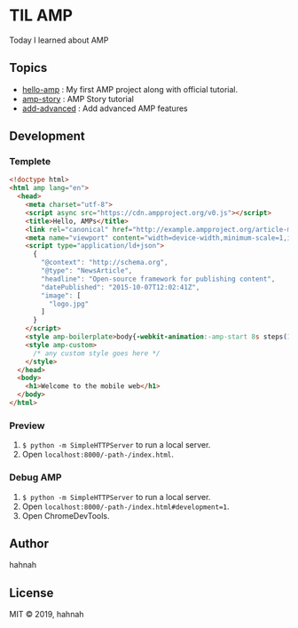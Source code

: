 # TIL AMP

Today I learned about AMP

## Topics

+ [hello-amp](https://github.com/hahnah/til-amp/tree/master/hello-amp) : My first AMP project along with official tutorial.
+ [amp-story](https://github.com/hahnah/til-amp/tree/master/amp-story) : AMP Story tutorial
+ [add-advanced](https://github.com/hahnah/til-amp/tree/master/add-advanced) : Add advanced AMP features

## Development

### Templete

```html
<!doctype html>
<html amp lang="en">
  <head>
    <meta charset="utf-8">
    <script async src="https://cdn.ampproject.org/v0.js"></script>
    <title>Hello, AMPs</title>
    <link rel="canonical" href="http://example.ampproject.org/article-metadata.html">
    <meta name="viewport" content="width=device-width,minimum-scale=1,initial-scale=1">
    <script type="application/ld+json">
      {
        "@context": "http://schema.org",
        "@type": "NewsArticle",
        "headline": "Open-source framework for publishing content",
        "datePublished": "2015-10-07T12:02:41Z",
        "image": [
          "logo.jpg"
        ]
      }
    </script>
    <style amp-boilerplate>body{-webkit-animation:-amp-start 8s steps(1,end) 0s 1 normal both;-moz-animation:-amp-start 8s steps(1,end) 0s 1 normal both;-ms-animation:-amp-start 8s steps(1,end) 0s 1 normal both;animation:-amp-start 8s steps(1,end) 0s 1 normal both}@-webkit-keyframes -amp-start{from{visibility:hidden}to{visibility:visible}}@-moz-keyframes -amp-start{from{visibility:hidden}to{visibility:visible}}@-ms-keyframes -amp-start{from{visibility:hidden}to{visibility:visible}}@-o-keyframes -amp-start{from{visibility:hidden}to{visibility:visible}}@keyframes -amp-start{from{visibility:hidden}to{visibility:visible}}</style><noscript><style amp-boilerplate>body{-webkit-animation:none;-moz-animation:none;-ms-animation:none;animation:none}</style></noscript>
    <style amp-custom>
      /* any custom style goes here */
    </style>
  </head>
  <body>
    <h1>Welcome to the mobile web</h1>
  </body>
</html>
```

### Preview

1. `$ python -m SimpleHTTPServer` to run a local server.
2. Open `localhost:8000/-path-/index.html`.  

### Debug AMP

1. `$ python -m SimpleHTTPServer` to run a local server.
2. Open `localhost:8000/-path-/index.html#development=1`.
3. Open ChromeDevTools.

## Author

hahnah

## License

MIT &copy; 2019, hahnah